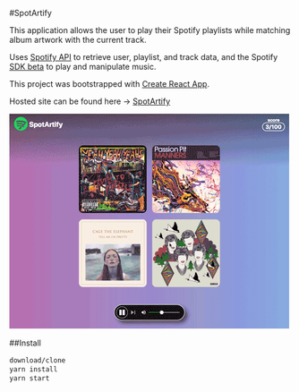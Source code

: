#SpotArtify

This application allows the user to play their Spotify playlists while matching album artwork with the current track.

Uses [Spotify API](https://developer.spotify.com/web-api/) to retrieve user, playlist, and track data, and the Spotify [SDK beta](https://beta.developer.spotify.com/documentation/web-playback-sdk/) to play and manipulate music.

This project was bootstrapped with [Create React App](https://github.com/facebookincubator/create-react-app).

Hosted site can be found here -> [SpotArtify](https://spotartify.firebaseapp.com)

![SpotArtify gif](https://github.com/dallin-christensen/albumspot-ify/raw/master/src/spotartify_gif.gif)

##Install

```
download/clone
yarn install
yarn start
```

